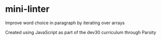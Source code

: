 # mini-linter
Improve word choice in paragraph by iterating over arrays 

Created using JavaScript as part of the dev30 curriculum through Parsity
